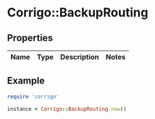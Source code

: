 # Corrigo::BackupRouting

## Properties

| Name | Type | Description | Notes |
| ---- | ---- | ----------- | ----- |

## Example

```ruby
require 'corrigo'

instance = Corrigo::BackupRouting.new()
```

